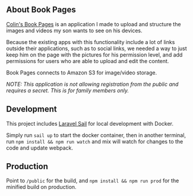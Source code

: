 ## About Book Pages

[Colin's Book Pages](https://book-pages.adambailey.io) is an application I made to upload and structure the images and 
videos my son wants to see on his devices.

Because the existing apps with this functionality include a lot of links outside their applications, such as to social
links, we needed a way to just keep him on the page with the pictures for his permission level,
and add permissions for users who are able to upload and edit the content.

Book Pages connects to Amazon S3 for image/video storage.

_NOTE: This application is not allowing registration from the public and requires a secret. This is for family members only._

## Development
This project includes [Laravel Sail](https://laravel.com/docs/sail) for local development with Docker.

Simply run `sail up` to start the docker container, then in another terminal, run 
`npm install && npm run watch` and mix will watch for changes to the code and update webpack.

## Production
Point to `/public` for the build, and `npm install && npm run prod` for the minified build on production.
